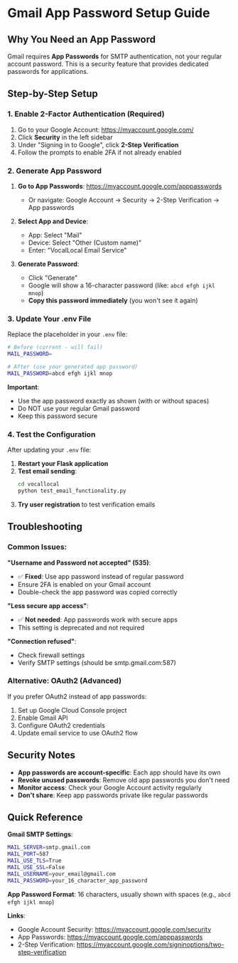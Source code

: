 # Gmail App Password Setup Guide

## Why You Need an App Password

Gmail requires **App Passwords** for SMTP authentication, not your regular account password. This is a security feature that provides dedicated passwords for applications.

## Step-by-Step Setup

### 1. Enable 2-Factor Authentication (Required)

1. Go to your Google Account: https://myaccount.google.com/
2. Click **Security** in the left sidebar
3. Under "Signing in to Google", click **2-Step Verification**
4. Follow the prompts to enable 2FA if not already enabled

### 2. Generate App Password

1. **Go to App Passwords**: https://myaccount.google.com/apppasswords
   - Or navigate: Google Account → Security → 2-Step Verification → App passwords

2. **Select App and Device**:
   - App: Select "Mail"
   - Device: Select "Other (Custom name)"
   - Enter: "VocalLocal Email Service"

3. **Generate Password**:
   - Click "Generate"
   - Google will show a 16-character password (like: `abcd efgh ijkl mnop`)
   - **Copy this password immediately** (you won't see it again)

### 3. Update Your .env File

Replace the placeholder in your `.env` file:

```bash
# Before (current - will fail)
MAIL_PASSWORD=

# After (use your generated app password)
MAIL_PASSWORD=abcd efgh ijkl mnop
```

**Important**: 
- Use the app password exactly as shown (with or without spaces)
- Do NOT use your regular Gmail password
- Keep this password secure

### 4. Test the Configuration

After updating your `.env` file:

1. **Restart your Flask application**
2. **Test email sending**:
   ```bash
   cd vocallocal
   python test_email_functionality.py
   ```
3. **Try user registration** to test verification emails

## Troubleshooting

### Common Issues:

**"Username and Password not accepted" (535)**:
- ✅ **Fixed**: Use app password instead of regular password
- Ensure 2FA is enabled on your Gmail account
- Double-check the app password was copied correctly

**"Less secure app access"**:
- ✅ **Not needed**: App passwords work with secure apps
- This setting is deprecated and not required

**"Connection refused"**:
- Check firewall settings
- Verify SMTP settings (should be smtp.gmail.com:587)

### Alternative: OAuth2 (Advanced)

If you prefer OAuth2 instead of app passwords:
1. Set up Google Cloud Console project
2. Enable Gmail API
3. Configure OAuth2 credentials
4. Update email service to use OAuth2 flow

## Security Notes

- **App passwords are account-specific**: Each app should have its own
- **Revoke unused passwords**: Remove old app passwords you don't need
- **Monitor access**: Check your Google Account activity regularly
- **Don't share**: Keep app passwords private like regular passwords

## Quick Reference

**Gmail SMTP Settings**:
```bash
MAIL_SERVER=smtp.gmail.com
MAIL_PORT=587
MAIL_USE_TLS=True
MAIL_USE_SSL=False
MAIL_USERNAME=your_email@gmail.com
MAIL_PASSWORD=your_16_character_app_password
```

**App Password Format**: 16 characters, usually shown with spaces (e.g., `abcd efgh ijkl mnop`)

**Links**:
- Google Account Security: https://myaccount.google.com/security
- App Passwords: https://myaccount.google.com/apppasswords
- 2-Step Verification: https://myaccount.google.com/signinoptions/two-step-verification
